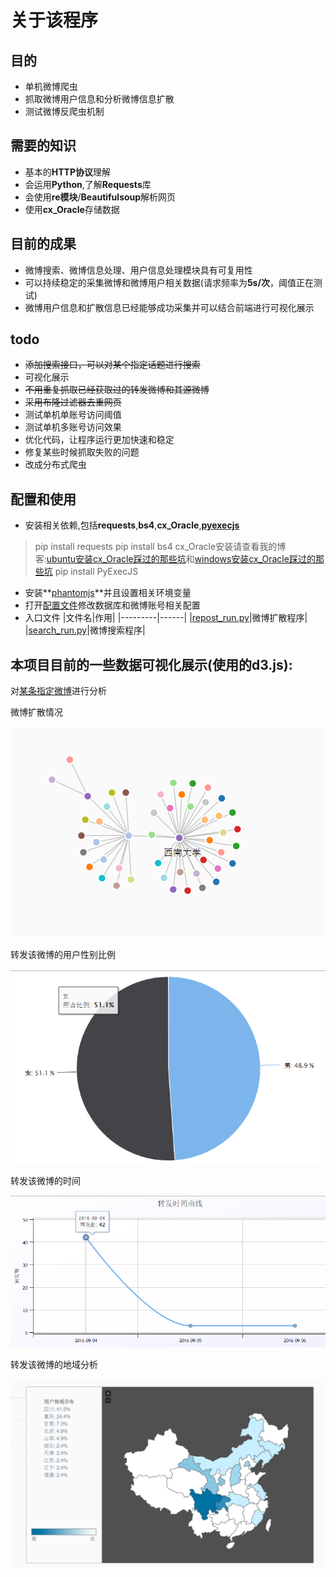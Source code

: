 # 关于该程序
## 目的
- 单机微博爬虫
- 抓取微博用户信息和分析微博信息扩散
- 测试微博反爬虫机制

## 需要的知识
- 基本的**HTTP协议**理解
- 会运用**Python**,了解**Requests**库
- 会使用**re模块**/**Beautifulsoup**解析网页
- 使用**cx_Oracle**存储数据

## 目前的成果
- 微博搜索、微博信息处理、用户信息处理模块具有可复用性
- 可以持续稳定的采集微博和微博用户相关数据(请求频率为**5s/次**，阈值正在测试)
- 微博用户信息和扩散信息已经能够成功采集并可以结合前端进行可视化展示

## todo
- ~~添加搜索接口，可以对某个指定话题进行搜索~~
- 可视化展示
- ~~不用重复抓取已经获取过的转发微博和其源微博~~
- ~~采用布隆过滤器去重网页~~
- 测试单机单账号访问阈值
- 测试单机多账号访问效果
- 优化代码，让程序运行更加快速和稳定
- 修复某些时候抓取失败的问题
- 改成分布式爬虫

## 配置和使用
- 安装相关依赖,包括**requests**,**bs4**,**cx_Oracle**,**[pyexecjs](https://github.com/doloopwhile/PyExecJS)**
> pip install requests
> pip install bs4
> cx_Oracle安装请查看我的博客:[ubuntu安装cx_Oracle踩过的那些坑](http://www.rookiefly.cn/detail/79)和[windows安装cx_Oracle踩过的那些坑](http://www.rookiefly.cn/detail/69)
> pip install PyExecJS

- 安装**[phantomjs](http://phantomjs.org/)**并且设置相关环境变量
- 打开[配置文件](./config/get_config.py)修改数据库和微博账号相关配置
- 入口文件 
|文件名|作用|
|---------|------|
|[repost_run.py](./repost_run.py)|微博扩散程序|
|[search_run.py](./search_run.py)|微博搜索程序|

## 本项目目前的一些数据可视化展示(使用的**d3.js**):
对[某条指定微博](http://weibo.com/1973665271/E6HiqDiCg?refer_flag=1001030103_&type=comment#_rnd1473216182746)进行分析

微博扩散情况

![微博扩散](./img/kuosan.png)

转发该微博的用户性别比例

![用户性别比例](./img/sex.png)

转发该微博的时间

![转发曲线](./img/reposttime.png)

转发该微博的地域分析

![转发地域](./img/diyu.png)
